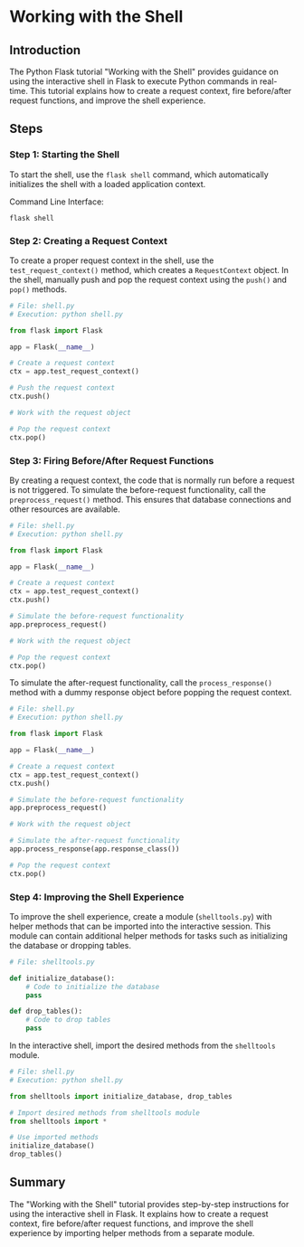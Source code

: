 # Working with the Shell

## Introduction

The Python Flask tutorial "Working with the Shell" provides guidance on using the interactive shell in Flask to execute Python commands in real-time. This tutorial explains how to create a request context, fire before/after request functions, and improve the shell experience.

## Steps

### Step 1: Starting the Shell

To start the shell, use the `flask shell` command, which automatically initializes the shell with a loaded application context.

Command Line Interface:

```
flask shell
```

### Step 2: Creating a Request Context

To create a proper request context in the shell, use the `test_request_context()` method, which creates a `RequestContext` object. In the shell, manually push and pop the request context using the `push()` and `pop()` methods.

```python
# File: shell.py
# Execution: python shell.py

from flask import Flask

app = Flask(__name__)

# Create a request context
ctx = app.test_request_context()

# Push the request context
ctx.push()

# Work with the request object

# Pop the request context
ctx.pop()
```

### Step 3: Firing Before/After Request Functions

By creating a request context, the code that is normally run before a request is not triggered. To simulate the before-request functionality, call the `preprocess_request()` method. This ensures that database connections and other resources are available.

```python
# File: shell.py
# Execution: python shell.py

from flask import Flask

app = Flask(__name__)

# Create a request context
ctx = app.test_request_context()
ctx.push()

# Simulate the before-request functionality
app.preprocess_request()

# Work with the request object

# Pop the request context
ctx.pop()
```

To simulate the after-request functionality, call the `process_response()` method with a dummy response object before popping the request context.

```python
# File: shell.py
# Execution: python shell.py

from flask import Flask

app = Flask(__name__)

# Create a request context
ctx = app.test_request_context()
ctx.push()

# Simulate the before-request functionality
app.preprocess_request()

# Work with the request object

# Simulate the after-request functionality
app.process_response(app.response_class())

# Pop the request context
ctx.pop()
```

### Step 4: Improving the Shell Experience

To improve the shell experience, create a module (`shelltools.py`) with helper methods that can be imported into the interactive session. This module can contain additional helper methods for tasks such as initializing the database or dropping tables.

```python
# File: shelltools.py

def initialize_database():
    # Code to initialize the database
    pass

def drop_tables():
    # Code to drop tables
    pass
```

In the interactive shell, import the desired methods from the `shelltools` module.

```python
# File: shell.py
# Execution: python shell.py

from shelltools import initialize_database, drop_tables

# Import desired methods from shelltools module
from shelltools import *

# Use imported methods
initialize_database()
drop_tables()
```

## Summary

The "Working with the Shell" tutorial provides step-by-step instructions for using the interactive shell in Flask. It explains how to create a request context, fire before/after request functions, and improve the shell experience by importing helper methods from a separate module.
